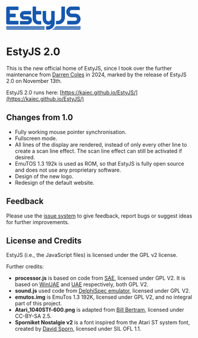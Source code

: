 ![](img/logo.png)

# EstyJS 2.0

This is the new official home of EstyJS, since I took over the further maintenance from [Darren Coles](https://github.com/dmcoles/EstyJs/) in 2024, marked by the release of EstyJS 2.0 on November 13th.

EstyJS 2.0 runs here: [https://kaiec.github.io/EstyJS/](https://kaiec.github.io/EstyJS/)

## Changes from 1.0
- Fully working mouse pointer synchronisation.
- Fullscreen mode.
- All lines of the display are rendered, instead of only every other line to create a scan line effect. The scan line effect can still be activated if desired.
- EmuTOS 1.3 192k is used as ROM, so that EstyJS is fully open source and does not use any proprietary software.
- Design of the new logo.
- Redesign of the default website.

## Feedback
Please use the [issue system](https://github.com/kaiec/EstyJS/issues) to give feedback, report bugs or suggest ideas for further improvements.

## License and Credits

EstyJS (i.e., the JavaScript files) is licensed under the GPL v2 license.  

Further credits:
- **processor.js** is based on code from [SAE](https://github.com/naTmeg/ScriptedAmigaEmulator), licensed under GPL V2. It is based on [WinUAE](https://github.com/tonioni/WinUAE) and [UAE](https://github.com/bernds/UAE/) respectively, both GPL V2.
- **sound.js** used code from [DelphiSpec emulator](https://worldofspectrum.net/pub/sinclair/emulators/pc/windows/DelphiSpecSource03.zip), licensed under GPL V2.
- **emutos.img** is EmuTos 1.3 192K, licensed under GPL V2, and no integral part of this project.
- **Atari_1040STf-600.png** is adapted from [Bill Bertram](https://en.wikipedia.org/wiki/File:Atari_1040STf.jpg), licensed under CC-BY-SA 2.5.
- **Sporniket Nostalgie v2** is a font inspired from the Atari ST system font, created by [David Sporn](https://github.com/sporniket/Sporniket-Nostalgie-Sans), licensed under SIL OFL 1.1.
